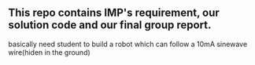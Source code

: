## This repo contains IMP's requirement, our solution code and our final group report.
basically need student to build a robot which can follow a 10mA sinewave wire(hiden in the ground)